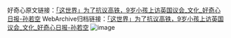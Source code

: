 好奇心原文链接：[「这世界」为了抗议高铁，9岁小孩上访英国议会_文化_好奇心日报-孙若空](https://www.qdaily.com/articles/5212.html)
WebArchive归档链接：[「这世界」为了抗议高铁，9岁小孩上访英国议会_文化_好奇心日报-孙若空](http://web.archive.org/web/20161016161743/http://www.qdaily.com:80/articles/5212.html)
![image](http://ww3.sinaimg.cn/large/007d5XDply1g3wgqxqva6j30u02ovb29)